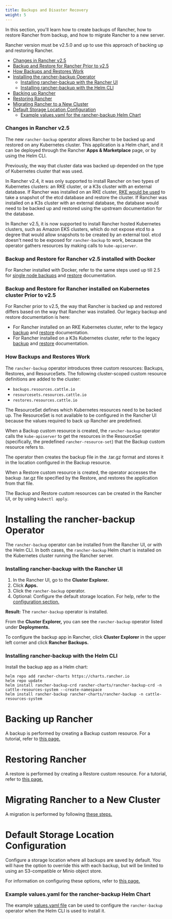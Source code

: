 ```yaml
---
title: Backups and Disaster Recovery
weight: 5
---
```


In this section, you'll learn how to create backups of Rancher, how to restore Rancher from backup, and how to migrate Rancher to a new server. 

Rancher version must be v2.5.0 and up to use this approach of backing up and restoring Rancher.

- [Changes in Rancher v2.5](#changes-in-rancher-v2-5)
- [Backup and Restore for Rancher Prior to v2.5](#backup-and-restore-for-rancher-prior-to-v2-5)
- [How Backups and Restores Work](#how-backups-and-restores-work)
- [Installing the rancher-backup Operator](#installing-the-rancher-backup-operator)
  - [Installing rancher-backup with the Rancher UI](#installing-rancher-backup-with-the-rancher-ui)
  - [Installing rancher-backup with the Helm CLI](#installing-rancher-backup-with-the-helm-cli)
- [Backing up Rancher](#backing-up-rancher)
- [Restoring Rancher](#restoring-rancher)
- [Migrating Rancher to a New Cluster](#migrating-rancher-to-a-new-cluster)
- [Default Storage Location Configuration](#default-storage-location-configuration)
  - [Example values.yaml for the rancher-backup Helm Chart](#example-values-yaml-for-the-rancher-backup-helm-chart)

### Changes in Rancher v2.5

The new `rancher-backup` operator allows Rancher to be backed up and restored on any Kubernetes cluster. This application is a Helm chart, and it can be deployed through the Rancher **Apps & Marketplace** page, or by using the Helm CLI.

Previously, the way that cluster data was backed up depended on the type of Kubernetes cluster that was used. 

In Rancher v2.4, it was only supported to install Rancher on two types of Kubernetes clusters: an RKE cluster, or a K3s cluster with an external database. If Rancher was installed on an RKE cluster, [RKE would be used]({{<baseurl>}}/rancher/v2.x/en/backups/legacy/backup/k8s-backups/ha-backups/) to take a snapshot of the etcd database and restore the cluster. If Rancher was installed on a K3s cluster with an external database, the database would need to be backed up and restored using the upstream documentation for the database.

In Rancher v2.5, it is now supported to install Rancher hosted Kubernetes clusters, such as Amazon EKS clusters, which do not expose etcd to a degree that would allow snapshots to be created by an external tool. etcd doesn't need to be exposed for `rancher-backup` to work, because the operator gathers resources by making calls to `kube-apiserver`.

### Backup and Restore for Rancher v2.5 installed with Docker

For Rancher installed with Docker, refer to the same steps used up till 2.5 for [single node backups]({{<baseurl>}}/rancher/v2.x/en/backups/legacy/backup/single-node-backups/) and [restore]({{<baseurl>}}/rancher/v2.x/en/backups/legacy/restore/single-node-restoration/) documentation.

### Backup and Restore for Rancher installed on Kubernetes cluster Prior to v2.5

For Rancher prior to v2.5, the way that Rancher is backed up and restored differs based on the way that Rancher was installed. Our legacy backup and restore documentation is here:

- For Rancher installed on an RKE Kubernetes cluster, refer to the legacy [backup]({{<baseurl>}}/rancher/v2.x/en/backups/legacy/backup/k8s-backups/ha-backups/) and [restore]({{<baseurl>}}/rancher/v2.x/en/backups/legacy/restore/k8s-restore/rke-restore/) documentation.
- For Rancher installed on a K3s Kubernetes cluster, refer to the legacy [backup]({{<baseurl>}}/rancher/v2.x/en/backups/legacy/backup/k8s-backups/k3s-backups/) and [restore]({{<baseurl>}}/rancher/v2.x/en/backups/legacy/restore/k8s-restore/k3s-restore/) documentation.

### How Backups and Restores Work

The `rancher-backup` operator introduces three custom resources: Backups, Restores, and ResourceSets. The following cluster-scoped custom resource definitions are added to the cluster:

- `backups.resources.cattle.io`
- `resourcesets.resources.cattle.io`
- `restores.resources.cattle.io`

The ResourceSet defines which Kubernetes resources need to be backed up. The ResourceSet is not available to be configured in the Rancher UI because the values required to back up Rancher are predefined.

When a Backup custom resource is created, the `rancher-backup` operator calls the `kube-apiserver` to get the resources in the ResourceSet (specifically, the predefined `rancher-resource-set`) that the Backup custom resource refers to.

The operator then creates the backup file in the .tar.gz format and stores it in the location configured in the Backup resource.

When a Restore custom resource is created, the operator accesses the backup .tar.gz file specified by the Restore, and restores the application from that file.

The Backup and Restore custom resources can be created in the Rancher UI, or by using `kubectl apply`.

# Installing the rancher-backup Operator

The `rancher-backup` operator can be installed from the Rancher UI, or with the Helm CLI. In both cases, the `rancher-backup` Helm chart is installed on the Kubernetes cluster running the Rancher server.

### Installing rancher-backup with the Rancher UI

1. In the Rancher UI, go to the **Cluster Explorer.**
1. Click **Apps.**
1. Click the `rancher-backup` operator.
1. Optional: Configure the default storage location. For help, refer to the [configuration section.](./configuration/storage-config)

**Result:** The `rancher-backup` operator is installed.

From the **Cluster Explorer,** you can see the `rancher-backup` operator listed under **Deployments.**

To configure the backup app in Rancher, click **Cluster Explorer** in the upper left corner and click **Rancher Backups.**

### Installing rancher-backup with the Helm CLI

Install the backup app as a Helm chart:

```
helm repo add rancher-charts https://charts.rancher.io
helm repo update
helm install rancher-backup-crd rancher-charts/rancher-backup-crd -n cattle-resources-system --create-namespace
helm install rancher-backup rancher-charts/rancher-backup -n cattle-resources-system
```

# Backing up Rancher

A backup is performed by creating a Backup custom resource. For a tutorial, refer to [this page.](./back-up-rancher)

# Restoring Rancher

A restore is performed by creating a Restore custom resource. For a tutorial, refer to [this page.](./restoring-rancher)

# Migrating Rancher to a New Cluster

A migration is performed by following [these steps.](./migrating-rancher)

# Default Storage Location Configuration

Configure a storage location where all backups are saved by default. You will have the option to override this with each backup, but will be limited to using an S3-compatible or Minio object store.

For information on configuring these options, refer to [this page.](./configuration/storage-config)

### Example values.yaml for the rancher-backup Helm Chart

The example [values.yaml file](./configuration/storage-config/#example-values-yaml-for-the-rancher-backup-helm-chart) can be used to configure the `rancher-backup` operator when the Helm CLI is used to install it.
